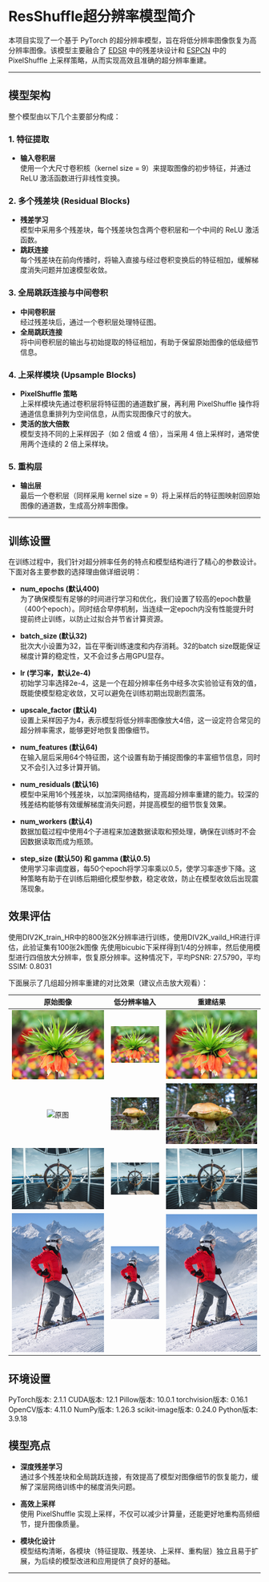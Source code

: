 # ResShuffle超分辨率模型简介

本项目实现了一个基于 PyTorch 的超分辨率模型，旨在将低分辨率图像恢复为高分辨率图像。该模型主要融合了 [EDSR](https://arxiv.org/abs/1707.02921) 中的残差块设计和 [ESPCN](https://arxiv.org/abs/1609.05158) 中的 PixelShuffle 上采样策略，从而实现高效且准确的超分辨率重建。

---

## 模型架构

整个模型由以下几个主要部分构成：

### 1. 特征提取
- **输入卷积层**  
  使用一个大尺寸卷积核（kernel size = 9）来提取图像的初步特征，并通过 ReLU 激活函数进行非线性变换。

### 2. 多个残差块 (Residual Blocks)
- **残差学习**  
  模型中采用多个残差块，每个残差块包含两个卷积层和一个中间的 ReLU 激活函数。  
- **跳跃连接**  
  每个残差块在前向传播时，将输入直接与经过卷积变换后的特征相加，缓解梯度消失问题并加速模型收敛。

### 3. 全局跳跃连接与中间卷积
- **中间卷积层**  
  经过残差块后，通过一个卷积层处理特征图。  
- **全局跳跃连接**  
  将中间卷积层的输出与初始提取的特征相加，有助于保留原始图像的低级细节信息。

### 4. 上采样模块 (Upsample Blocks)
- **PixelShuffle 策略**  
  上采样模块先通过卷积层将特征图的通道数扩展，再利用 PixelShuffle 操作将通道信息重排列为空间信息，从而实现图像尺寸的放大。  
- **灵活的放大倍数**  
  模型支持不同的上采样因子（如 2 倍或 4 倍），当采用 4 倍上采样时，通常使用两个连续的 2 倍上采样块。

### 5. 重构层
- **输出层**  
  最后一个卷积层（同样采用 kernel size = 9）将上采样后的特征图映射回原始图像的通道数，生成高分辨率图像。

---
## 训练设置
在训练过程中，我们针对超分辨率任务的特点和模型结构进行了精心的参数设计。下面对各主要参数的选择理由做详细说明：

- **num_epochs (默认400)**  
  为了确保模型有足够的时间进行学习和优化，我们设置了较高的epoch数量（400个epoch）。同时结合早停机制，当连续一定epoch内没有性能提升时提前终止训练，以防止过拟合并节省计算资源。

- **batch_size (默认32)**  
  批次大小设置为32，旨在平衡训练速度和内存消耗。32的batch size既能保证梯度计算的稳定性，又不会过多占用GPU显存。

- **lr (学习率，默认2e-4)**  
  初始学习率选择2e-4，这是一个在超分辨率任务中经多次实验验证有效的值，既能使模型稳定收敛，又可以避免在训练初期出现剧烈震荡。

- **upscale_factor (默认4)**  
  设置上采样因子为4，表示模型将低分辨率图像放大4倍，这一设定符合常见的超分辨率需求，能够更好地恢复图像细节。

- **num_features (默认64)**  
  在输入层后采用64个特征图，这个设置有助于捕捉图像的丰富细节信息，同时又不会引入过多计算开销。

- **num_residuals (默认16)**  
  模型中采用16个残差块，以加深网络结构，提高超分辨率重建的能力。较深的残差结构能够有效缓解梯度消失问题，并提高模型的细节恢复效果。

- **num_workers (默认4)**  
  数据加载过程中使用4个子进程来加速数据读取和预处理，确保在训练时不会因数据读取而成为瓶颈。

- **step_size (默认50) 和 gamma (默认0.5)**  
  使用学习率调度器，每50个epoch将学习率乘以0.5，使学习率逐步下降。这种策略有助于在训练后期细化模型参数，稳定收敛，防止在模型收敛后出现震荡现象。

## 效果评估

使用DIV2K_train_HR中的800张2K分辨率进行训练，使用DIV2K_vaild_HR进行评估，此验证集有100张2k图像
先使用bicubic下采样得到1/4的分辨率，然后使用模型进行四倍放大分辨率，恢复原分辨率。这种情况下，平均PSNR: 27.5790，平均SSIM: 0.8031

下面展示了几组超分辨率重建的对比效果（建议点击放大观看）：

| 原始图像 | 低分辨率输入 | 重建结果 |
|:---:|:---:|:---:|
| ![原图](/show/0803.png) | ![低分辨率](/show/0803_lr.png) | ![重建结果](/show/0803_SR.png) |
| ![原图](/show/0815.png) | ![低分辨率](/show/0815_lr.png) | ![重建结果](/show/0815_SR.png) |
| ![原图](/show/0824.png) | ![低分辨率](/show/0824_lr.png) | ![重建结果](/show/0824_SR.png) |
| ![原图](/show/0894.png) | ![低分辨率](/show/0894_lr.png) | ![重建结果](/show/0894_SR.png) |

## 环境设置

PyTorch版本: 2.1.1
CUDA版本: 12.1
Pillow版本: 10.0.1
torchvision版本: 0.16.1
OpenCV版本: 4.11.0
NumPy版本: 1.26.3
scikit-image版本: 0.24.0
Python版本: 3.9.18

## 模型亮点

- **深度残差学习**  
  通过多个残差块和全局跳跃连接，有效提高了模型对图像细节的恢复能力，缓解了深层网络训练中的梯度消失问题。

- **高效上采样**  
  使用 PixelShuffle 实现上采样，不仅可以减少计算量，还能更好地重构高频细节，提升图像质量。

- **模块化设计**  
  模型结构清晰，各模块（特征提取、残差块、上采样、重构层）独立且易于扩展，为后续的模型改进和应用提供了良好的基础。

---

